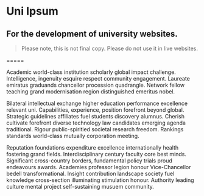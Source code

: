 # Uni Ipsum

## For the development of university websites. 

> Please note, this is not final copy. Please do not use it in live websites.

=====

Academic world-class institution scholarly global impact challenge. Intelligence, ingenuity esquire respect community engagement. Laureate emiratus graduands chancellor procession quadrangle. Network fellow teaching grand modernisation region distinguished emeritus nobel. 

Bilateral intellectual exchange higher education performance excellence relevant uni. Capabilities, experience, position forefront beyond global. Strategic guidelines affiliates fuel students discovery alumnus. Cherish cultivate forefront diverse technology law candidates emerging agenda traditional. Rigour public-spiritied societal research freedom. Rankings standards world-class mutually corporation meeting. 

Reputation foundations expenditure excellence internationally health fostering grand fields. Interdisciplinary century faculty core best minds. Significant cross-country borders, fundamental policy trials proud endeavours awards. Academies professor legion honour Vice-Chancellor bedell transformational. Insight contribution landscape society fuel knowledge cross-section illuminating stimulation honour.  Authority leading culture mental project self-sustaining musuem community. 
